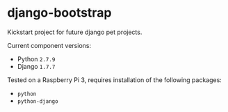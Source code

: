 # django-bootstrap
Kickstart project for future django pet projects.

Current component versions:

 - Python `2.7.9`
 - Django `1.7.7`

Tested on a Raspberry Pi 3, requires installation of the following packages:

 - `python`
 - `python-django`
